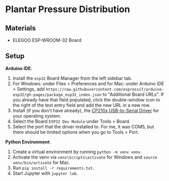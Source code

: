 # Plantar Pressure Distribution

## Materials
- ELEGOO ESP-WROOM-32 Board

## Setup

**Arduino IDE**:

1. Install the `esp32` Board Manager from the left sidebar tab.
2. For Windows: under Files > Preferences and for Mac: under Arduino IDE > Settings, add `https://raw.githubusercontent.com/espressif/arduino-esp32/gh-pages/package_esp32_index.json` to "Additional Board URLs". If you already have that field populated, click the double-window icon to the right of the text entry field and add the new URL in a new row.
3. Install (if you don't have already), the [CP210x USB-to-Serial Driver](https://www.silabs.com/developer-tools/usb-to-uart-bridge-vcp-drivers?tab=downloads) for your operating system.
4. Select the Board `ESP32 Dev Module` under Tools > Board.
5. Select the port that the driver installed to. For me, it was COM5, but there should be limited options when you go to Tools > Port.

**Python Environment**:

1. Create a virtual environment by running `python -m venv venv`.
2. Activate the venv via `venv\Scripts\activate` for Windows and `source venv/bin/activate` for Mac.
3. Run `pip install -r requirements.txt`.
4. Start Jupyter with `jupyter lab`.

